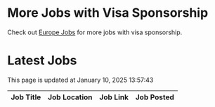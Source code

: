 # More Jobs with Visa Sponsorship

Check out [Europe Jobs](https://github.com/sureshparimi/europejobs#latest-jobs) for more jobs with visa sponsorship.

# Latest Jobs

This page is updated at January 10, 2025 13:57:43

| Job Title | Job Location | Job Link | Job Posted |
| --- | --- | --- | --- |
